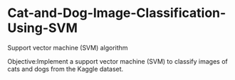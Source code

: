 # Cat-and-Dog-Image-Classification-Using-SVM

Support vector machine (SVM) algorithm

Objective:Implement a support vector machine (SVM) to classify images of cats and dogs from the Kaggle dataset.

